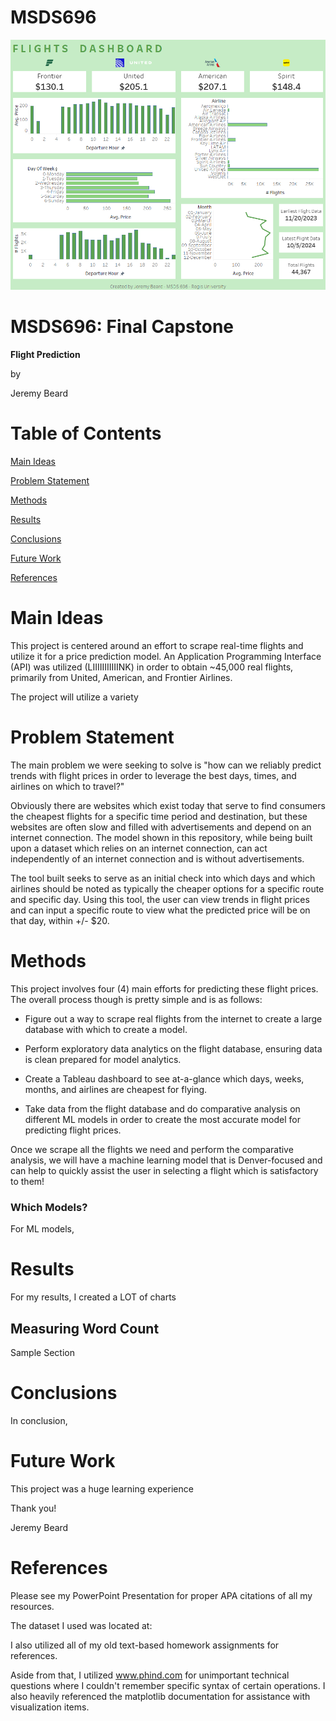 # MSDS696

![Sample Image](output/06-tableau-dashboard.png)

# MSDS696: Final Capstone

**Flight Prediction**

by

Jeremy Beard

# Table of Contents

[Main Ideas](#mainideas)

[Problem Statement](#problemstatement)

[Methods](#methods)

[Results](#results)

[Conclusions](#conclusions)

[Future Work](#future)

[References](#references)


<a name="mainideas"/>

# Main Ideas

This project is centered around an effort to scrape real-time flights and utilize it for a price prediction model. An Application Programming Interface (API) was utilized (LIIIIIIIIIIINK) in order to obtain ~45,000 real flights, primarily from United, American, and Frontier Airlines. 

The project will utilize a variety 

<a name="problemstatement"/>

# Problem Statement

The main problem we were seeking to solve is "how can we reliably predict trends with flight prices in order to leverage the best days, times, and airlines on which to travel?" 

Obviously there are websites which exist today that serve to find consumers the cheapest flights for a specific time period and destination, but these websites are often slow and filled with advertisements and depend on an internet connection. The model shown in this repository, while being built upon a dataset which relies on an internet connection, can act independently of an internet connection and is without advertisements.  

The tool built seeks to serve as an initial check into which days and which airlines should be noted as typically the cheaper options for a specific route and specific day. Using this tool, the user can view trends in flight prices and can input a specific route to view what the predicted price will be on that day, within +/- $20. 

<a name="methods"/>

# Methods

This project involves four (4) main efforts for predicting these flight prices. The overall process though is pretty simple and is as follows:

* Figure out a way to scrape real flights from the internet to create a large database with which to create a model.

* Perform exploratory data analytics on the flight database, ensuring data is clean prepared for model analytics.

* Create a Tableau dashboard to see at-a-glance which days, weeks, months, and airlines are cheapest for flying.

* Take data from the flight database and do comparative analysis on different ML models in order to create the most accurate model for predicting flight prices.

Once we scrape all the flights we need and perform the comparative analysis, we will have a machine learning model that is Denver-focused and can help to quickly assist the user in selecting a flight which is satisfactory to them! 

### Which Models?

For ML models, 

<a name="results"/>

# Results

For my results, I created a LOT of charts

## Measuring Word Count 

Sample Section

<a name="conclusions"/>

# Conclusions

In conclusion, 

<a name="future"/>

# Future Work

This project was a huge learning experience 

Thank you!

Jeremy Beard 


<a name="references"/>

# References

Please see my PowerPoint Presentation for proper APA citations of all my resources.

The dataset I used was located at: 


I also utilized all of my old text-based homework assignments for references.

Aside from that, I utilized www.phind.com for unimportant technical questions where I couldn't remember specific syntax of certain operations. I also heavily referenced the matplotlib documentation for assistance with visualization items. 







